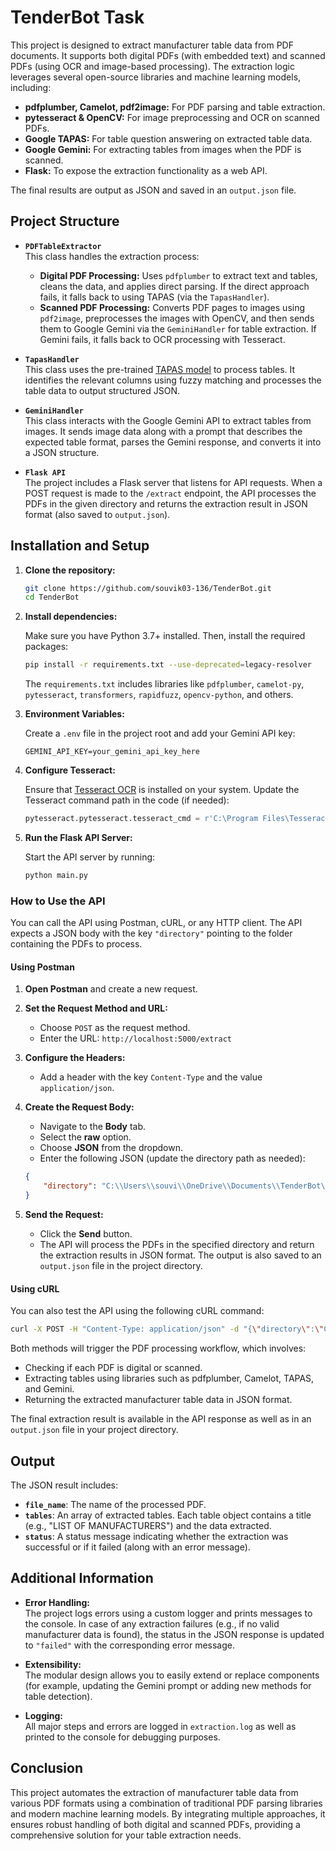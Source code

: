 # TenderBot Task

This project is designed to extract manufacturer table data from PDF documents. It supports both digital PDFs (with embedded text) and scanned PDFs (using OCR and image-based processing). The extraction logic leverages several open-source libraries and machine learning models, including:

- **pdfplumber, Camelot, pdf2image:** For PDF parsing and table extraction.
- **pytesseract & OpenCV:** For image preprocessing and OCR on scanned PDFs.
- **Google TAPAS:** For table question answering on extracted table data.
- **Google Gemini:** For extracting tables from images when the PDF is scanned.
- **Flask:** To expose the extraction functionality as a web API.

The final results are output as JSON and saved in an `output.json` file.

## Project Structure

- **`PDFTableExtractor`**  
  This class handles the extraction process:
  - **Digital PDF Processing:** Uses `pdfplumber` to extract text and tables, cleans the data, and applies direct parsing. If the direct approach fails, it falls back to using TAPAS (via the `TapasHandler`).
  - **Scanned PDF Processing:** Converts PDF pages to images using `pdf2image`, preprocesses the images with OpenCV, and then sends them to Google Gemini via the `GeminiHandler` for table extraction. If Gemini fails, it falls back to OCR processing with Tesseract.

- **`TapasHandler`**  
  This class uses the pre-trained [TAPAS model](https://huggingface.co/google/tapas-base-finetuned-wtq) to process tables. It identifies the relevant columns using fuzzy matching and processes the table data to output structured JSON.

- **`GeminiHandler`**  
  This class interacts with the Google Gemini API to extract tables from images. It sends image data along with a prompt that describes the expected table format, parses the Gemini response, and converts it into a JSON structure.

- **`Flask API`**  
  The project includes a Flask server that listens for API requests. When a POST request is made to the `/extract` endpoint, the API processes the PDFs in the given directory and returns the extraction result in JSON format (also saved to `output.json`).

## Installation and Setup

1. **Clone the repository:**

   ```bash
   git clone https://github.com/souvik03-136/TenderBot.git
   cd TenderBot
   ```

2. **Install dependencies:**

   Make sure you have Python 3.7+ installed. Then, install the required packages:

   ```bash
   pip install -r requirements.txt --use-deprecated=legacy-resolver          
   ```

   The `requirements.txt` includes libraries like `pdfplumber`, `camelot-py`, `pytesseract`, `transformers`, `rapidfuzz`, `opencv-python`, and others.

3. **Environment Variables:**

   Create a `.env` file in the project root and add your Gemini API key:

   ```env
   GEMINI_API_KEY=your_gemini_api_key_here
   ```

4. **Configure Tesseract:**

   Ensure that [Tesseract OCR](https://github.com/tesseract-ocr/tesseract) is installed on your system. Update the Tesseract command path in the code (if needed):

   ```python
   pytesseract.pytesseract.tesseract_cmd = r'C:\Program Files\Tesseract-OCR\tesseract.exe'
   ```

5. **Run the Flask API Server:**

   Start the API server by running:

   ```bash
   python main.py
   ```

 
### How to Use the API

You can call the API using Postman, cURL, or any HTTP client. The API expects a JSON body with the key `"directory"` pointing to the folder containing the PDFs to process.

#### Using Postman

1. **Open Postman** and create a new request.
2. **Set the Request Method and URL:**  
   - Choose `POST` as the request method.
   - Enter the URL: `http://localhost:5000/extract`
3. **Configure the Headers:**  
   - Add a header with the key `Content-Type` and the value `application/json`.
4. **Create the Request Body:**  
   - Navigate to the **Body** tab.
   - Select the **raw** option.
   - Choose **JSON** from the dropdown.
   - Enter the following JSON (update the directory path as needed):

   ```json
   {
       "directory": "C:\\Users\\souvi\\OneDrive\\Documents\\TenderBot\\Pdf"
   }
   ```

5. **Send the Request:**  
   - Click the **Send** button.
   - The API will process the PDFs in the specified directory and return the extraction results in JSON format. The output is also saved to an `output.json` file in the project directory.

#### Using cURL

You can also test the API using the following cURL command:

```bash
curl -X POST -H "Content-Type: application/json" -d "{\"directory\":\"C:\\\\Users\\\\souvi\\\\OneDrive\\\\Documents\\\\TenderBot\\\\Pdf\"}" http://localhost:5000/extract
```

Both methods will trigger the PDF processing workflow, which involves:
- Checking if each PDF is digital or scanned.
- Extracting tables using libraries such as pdfplumber, Camelot, TAPAS, and Gemini.
- Returning the extracted manufacturer table data in JSON format.

The final extraction result is available in the API response as well as in an `output.json` file in your project directory.
## Output

The JSON result includes:
- **`file_name`**: The name of the processed PDF.
- **`tables`**: An array of extracted tables. Each table object contains a title (e.g., "LIST OF MANUFACTURERS") and the data extracted.
- **`status`**: A status message indicating whether the extraction was successful or if it failed (along with an error message).

## Additional Information

- **Error Handling:**  
  The project logs errors using a custom logger and prints messages to the console. In case of any extraction failures (e.g., if no valid manufacturer data is found), the status in the JSON response is updated to `"failed"` with the corresponding error message.

- **Extensibility:**  
  The modular design allows you to easily extend or replace components (for example, updating the Gemini prompt or adding new methods for table detection).

- **Logging:**  
  All major steps and errors are logged in `extraction.log` as well as printed to the console for debugging purposes.

## Conclusion

This project automates the extraction of manufacturer table data from various PDF formats using a combination of traditional PDF parsing libraries and modern machine learning models. By integrating multiple approaches, it ensures robust handling of both digital and scanned PDFs, providing a comprehensive solution for your table extraction needs.

